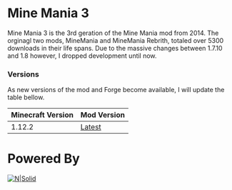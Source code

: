 # Mine Mania 3

Mine Mania 3 is the 3rd geration of the Mine Mania mod from 2014. The orginagl two mods, MineMania and MineMania Rebrith, totaled over 5300 downloads in their life spans. Due to the massive changes between 1.7.10 and 1.8 however, I dropped development until now.

### Versions
As new versions of the mod and Forge become available, I will update the table bellow.

| Minecraft Version | Mod Version |
| ------ | ------ |
| 1.12.2 | [Latest]() |


# Powered By
 [![N|Solid](https://nerdburglars.net/minecraft/wp-content/uploads/sites/3/2017/05/logo.png)](http://www.minecraftforge.net/forum/)

